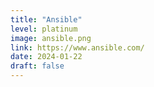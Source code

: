 ```yaml
---
title: "Ansible"
level: platinum
image: ansible.png
link: https://www.ansible.com/
date: 2024-01-22
draft: false
---
```



